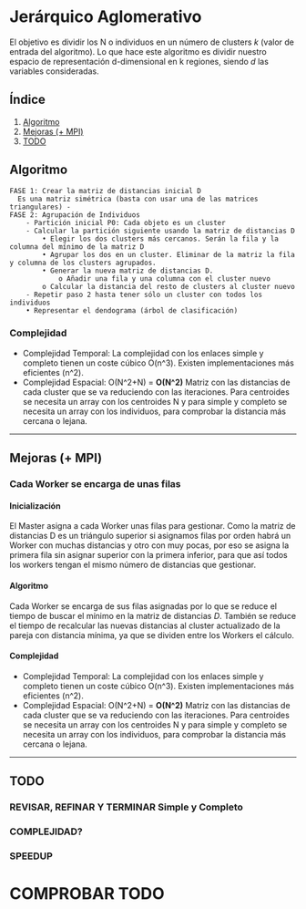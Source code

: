 # Jerárquico Aglomerativo

El objetivo es dividir los N o individuos en un número de clusters *k* (valor de entrada del algoritmo). Lo que hace este algoritmo es dividir nuestro espacio de representación d-dimensional en k regiones, siendo *d* las variables consideradas.


## Índice


1. [Algoritmo](#algoritmo)
2. [Mejoras (+ MPI)](Mejoras-(+-MPI))
3. [TODO](todo)




## Algoritmo


```
FASE 1: Crear la matriz de distancias inicial D 
  Es una matriz simétrica (basta con usar una de las matrices triangulares) - 
FASE 2: Agrupación de Individuos 
    - Partición inicial P0: Cada objeto es un cluster 
    - Calcular la partición siguiente usando la matriz de distancias D
        • Elegir los dos clusters más cercanos. Serán la fila y la columna del mínimo de la matriz D 
        • Agrupar los dos en un cluster. Eliminar de la matriz la fila y columna de los clusters agrupados.
        • Generar la nueva matriz de distancias D. 
            o Añadir una fila y una columna con el cluster nuevo 
	    o Calcular la distancia del resto de clusters al cluster nuevo 
    - Repetir paso 2 hasta tener sólo un cluster con todos los individuos
	• Representar el dendograma (árbol de clasificación) 
```



### Complejidad
- Complejidad Temporal: La complejidad con los enlaces simple y completo tienen un coste cúbico O(n^3). Existen implementaciones más eficientes (n^2).
- Complejidad Espacial: O(N^2+N) = **O(N\^2)** Matriz con las distancias de cada cluster que se va reduciendo con las iteraciones. Para centroides se necesita un array con los centroides N y para simple y completo se necesita un array con los individuos, para comprobar la distancia más cercana o lejana.


---



## Mejoras (+ MPI)

### Cada Worker se encarga de unas filas

#### Inicialización
El Master asigna a cada Worker unas filas para gestionar. Como la matriz de distancias D es un triángulo superior si asignamos filas por orden habrá un Worker con muchas distancias y otro con muy pocas, por eso se asigna la primera fila sin asignar superior con la primera inferior, para que así todos los workers tengan el mismo número de distancias que gestionar.

#### Algoritmo
Cada Worker se encarga de sus filas asignadas por lo que se reduce el tiempo de buscar el mínimo en la matriz de distancias *D*. También se reduce el tiempo de recalcular las nuevas distancias al cluster actualizado de la pareja con distancia mínima, ya que se dividen entre los Workers el cálculo.

#### Complejidad
- Complejidad Temporal: La complejidad con los enlaces simple y completo tienen un coste cúbico O(n^3). Existen implementaciones más eficientes (n^2).
- Complejidad Espacial: O(N^2+N) = **O(N\^2)** Matriz con las distancias de cada cluster que se va reduciendo con las iteraciones. Para centroides se necesita un array con los centroides N y para simple y completo se necesita un array con los individuos, para comprobar la distancia más cercana o lejana.



---


## TODO

### REVISAR, REFINAR Y TERMINAR Simple y Completo

### COMPLEJIDAD?

### SPEEDUP

# COMPROBAR TODO
